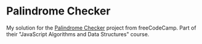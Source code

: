 # Palindrome Checker

My solution for the [Palindrome Checker](https://www.freecodecamp.org/learn/javascript-algorithms-and-data-structures/javascript-algorithms-and-data-structures-projects/palindrome-checker) project from freeCodeCamp.
Part of their "JavaScript Algorithms and Data Structures" course.